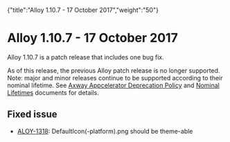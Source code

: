{"title":"Alloy 1.10.7 - 17 October 2017","weight":"50"} 

# Alloy 1.10.7 - 17 October 2017

Alloy 1.10.7 is a patch release that includes one bug fix.

As of this release, the previous Alloy patch release is no longer supported. Note: major and minor releases continue to be supported according to their nominal lifetime. See [Axway Appcelerator Deprecation Policy](/docs/appc/AMPLIFY_Appcelerator_Services_Overview/Axway_Appcelerator_Deprecation_Policy/) and [Nominal Lifetimes](/docs/appc/AMPLIFY_Appcelerator_Services_Overview/Axway_Appcelerator_Product_Lifecycle/#NominalLifetimes) documents for details.

## Fixed issue

*   [ALOY-1318](https://jira.appcelerator.org/browse/ALOY-1318): DefaultIcon(-platform).png should be theme-able
